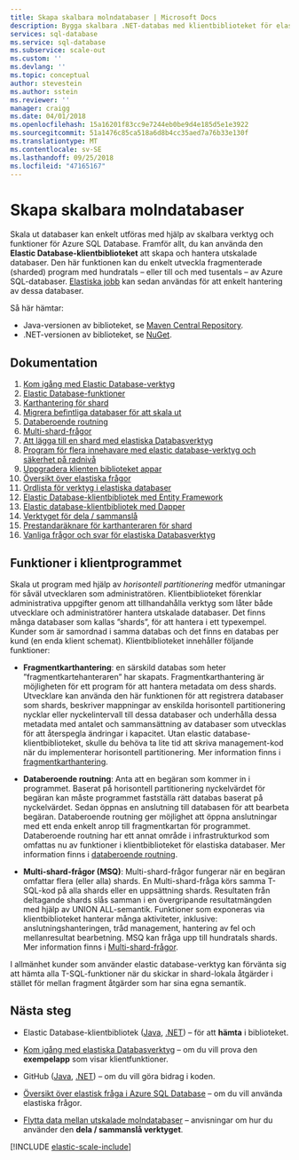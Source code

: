 ```yaml
---
title: Skapa skalbara molndatabaser | Microsoft Docs
description: Bygga skalbara .NET-databas med klientbiblioteket för elastiska databaser
services: sql-database
ms.service: sql-database
ms.subservice: scale-out
ms.custom: ''
ms.devlang: ''
ms.topic: conceptual
author: stevestein
ms.author: sstein
ms.reviewer: ''
manager: craigg
ms.date: 04/01/2018
ms.openlocfilehash: 15a16201f83cc9e7244eb0be9d4e185d5e1e3922
ms.sourcegitcommit: 51a1476c85ca518a6d8b4cc35aed7a76b33e130f
ms.translationtype: MT
ms.contentlocale: sv-SE
ms.lasthandoff: 09/25/2018
ms.locfileid: "47165167"
---
```

# <a name="building-scalable-cloud-databases"></a>Skapa skalbara molndatabaser
Skala ut databaser kan enkelt utföras med hjälp av skalbara verktyg och funktioner för Azure SQL Database. Framför allt, du kan använda den **Elastic Database-klientbiblioteket** att skapa och hantera utskalade databaser. Den här funktionen kan du enkelt utveckla fragmenterade (sharded) program med hundratals – eller till och med tusentals – av Azure SQL-databaser. [Elastiska jobb](sql-database-elastic-jobs-powershell.md) kan sedan användas för att enkelt hantering av dessa databaser.

Så här hämtar:
* Java-versionen av biblioteket, se [Maven Central Repository](https://search.maven.org/#search%7Cga%7C1%7Celastic-db-tools).
* .NET-versionen av biblioteket, se [NuGet](https://www.nuget.org/packages/Microsoft.Azure.SqlDatabase.ElasticScale.Client/).

## <a name="documentation"></a>Dokumentation
1. [Kom igång med Elastic Database-verktyg](sql-database-elastic-scale-get-started.md)
2. [Elastic Database-funktioner](sql-database-elastic-scale-introduction.md)
3. [Karthantering för shard](sql-database-elastic-scale-shard-map-management.md)
4. [Migrera befintliga databaser för att skala ut](sql-database-elastic-convert-to-use-elastic-tools.md)
5. [Databeroende routning](sql-database-elastic-scale-data-dependent-routing.md)
6. [Multi-shard-frågor](sql-database-elastic-scale-multishard-querying.md)
7. [Att lägga till en shard med elastiska Databasverktyg](sql-database-elastic-scale-add-a-shard.md)
8. [Program för flera innehavare med elastic database-verktyg och säkerhet på radnivå](sql-database-elastic-tools-multi-tenant-row-level-security.md)
9. [Uppgradera klienten biblioteket appar](sql-database-elastic-scale-upgrade-client-library.md) 
10. [Översikt över elastiska frågor](sql-database-elastic-query-overview.md)
11. [Ordlista för verktyg i elastiska databaser](sql-database-elastic-scale-glossary.md)
12. [Elastic Database-klientbibliotek med Entity Framework](sql-database-elastic-scale-use-entity-framework-applications-visual-studio.md)
13. [Elastic database-klientbibliotek med Dapper](sql-database-elastic-scale-working-with-dapper.md)
14. [Verktyget för dela / sammanslå](sql-database-elastic-scale-overview-split-and-merge.md)
15. [Prestandaräknare för karthanteraren för shard](sql-database-elastic-database-client-library.md) 
16. [Vanliga frågor och svar för elastiska Databasverktyg](sql-database-elastic-scale-faq.md)

## <a name="client-capabilities"></a>Funktioner i klientprogrammet
Skala ut program med hjälp av *horisontell partitionering* medför utmaningar för såväl utvecklaren som administratören. Klientbiblioteket förenklar administrativa uppgifter genom att tillhandahålla verktyg som låter både utvecklare och administratörer hantera utskalade databaser. Det finns många databaser som kallas ”shards”, för att hantera i ett typexempel. Kunder som är samordnad i samma databas och det finns en databas per kund (en enda klient schemat). Klientbiblioteket innehåller följande funktioner:

- **Fragmentkarthantering**: en särskild databas som heter ”fragmentkartehanteraren” har skapats. Fragmentkarthantering är möjligheten för ett program för att hantera metadata om dess shards. Utvecklare kan använda den här funktionen för att registrera databaser som shards, beskriver mappningar av enskilda horisontell partitionering nycklar eller nyckelintervall till dessa databaser och underhålla dessa metadata med antalet och sammansättning av databaser som utvecklas för att återspegla ändringar i kapacitet. Utan elastic database-klientbiblioteket, skulle du behöva ta lite tid att skriva management-kod när du implementerar horisontell partitionering. Mer information finns i [fragmentkarthantering](sql-database-elastic-scale-shard-map-management.md).

- **Databeroende routning**: Anta att en begäran som kommer in i programmet. Baserat på horisontell partitionering nyckelvärdet för begäran kan måste programmet fastställa rätt databas baserat på nyckelvärdet. Sedan öppnas en anslutning till databasen för att bearbeta begäran. Databeroende routning ger möjlighet att öppna anslutningar med ett enda enkelt anrop till fragmentkartan för programmet. Databeroende routning har ett annat område i infrastrukturkod som omfattas nu av funktioner i klientbiblioteket för elastiska databaser. Mer information finns i [databeroende routning](sql-database-elastic-scale-data-dependent-routing.md).
- **Multi-shard-frågor (MSQ)**: Multi-shard-frågor fungerar när en begäran omfattar flera (eller alla) shards. En Multi-shard-fråga körs samma T-SQL-kod på alla shards eller en uppsättning shards. Resultaten från deltagande shards slås samman i en övergripande resultatmängden med hjälp av UNION ALL-semantik. Funktioner som exponeras via klientbiblioteket hanterar många aktiviteter, inklusive: anslutningshanteringen, tråd management, hantering av fel och mellanresultat bearbetning. MSQ kan fråga upp till hundratals shards. Mer information finns i [Multi-shard-frågor](sql-database-elastic-scale-multishard-querying.md).

I allmänhet kunder som använder elastic database-verktyg kan förvänta sig att hämta alla T-SQL-funktioner när du skickar in shard-lokala åtgärder i stället för mellan fragment åtgärder som har sina egna semantik.



## <a name="next-steps"></a>Nästa steg

- Elastic Database-klientbibliotek ([Java](https://search.maven.org/#search%7Cga%7C1%7Ca%3A%22azure-elasticdb-tools%22), [.NET](http://www.nuget.org/packages/Microsoft.Azure.SqlDatabase.ElasticScale.Client/)) – för att **hämta** i biblioteket.

- [Kom igång med elastiska Databasverktyg](sql-database-elastic-scale-get-started.md) – om du vill prova den **exempelapp** som visar klientfunktioner.

- GitHub ([Java](https://github.com/Microsoft/elastic-db-tools-for-java/blob/master/README.md), [.NET](https://github.com/Azure/elastic-db-tools)) – om du vill göra bidrag i koden.
- [Översikt över elastisk fråga i Azure SQL Database](sql-database-elastic-query-overview.md) – om du vill använda elastiska frågor.

- [Flytta data mellan utskalade molndatabaser](sql-database-elastic-scale-overview-split-and-merge.md) – anvisningar om hur du använder den **dela / sammanslå verktyget**.



<!-- Additional resources H2 -->

[!INCLUDE [elastic-scale-include](../../includes/elastic-scale-include.md)]


<!--Anchors-->
<!--Image references-->

[1]: ./media/sql-database-elastic-database-client-library/glossary.png

